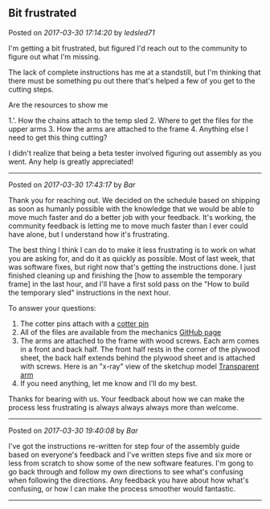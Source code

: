 ## Bit frustrated
Posted on *2017-03-30 17:14:20* by *ledsled71*

I'm getting a bit frustrated, but figured I'd reach out to the community to figure out what I'm missing.

The lack of complete instructions has me at a standstill, but I'm thinking that there must be something pu out there that's helped a few of you get to the cutting steps.  

Are the resources to show me

1.'. How the chains attach to the temp sled
2. Where to get the files for the upper arms
3. How the arms are attached to the frame
4. Anything else I need to get this thing cutting?

I didn't realize that being a beta tester involved figuring out assembly as you went.  Any help is greatly appreciated!

---

Posted on *2017-03-30 17:43:17* by *Bar*

Thank you for reaching out. We decided on the schedule based on shipping as soon as humanly possible with the knowledge that we would be able to move much faster and do a better job with your feedback. It's working, the community feedback is letting me to move much faster than I ever could have alone, but I understand how it's frustrating. 

The best thing I think I can do to make it less frustrating is to work on what you are asking for, and do it as quickly as possible. Most of last week, that was software fixes, but right now that's getting the instructions done. I just finished cleaning up and finishing the [how to assemble the temporary frame] in the last hour, and I'll have a first sold pass on the "How to build the temporary sled" instructions in the next hour.

To answer your questions: 

1) The cotter pins attach with a  [cotter pin](//muut.com/u/maslowcnc/s1/:maslowcnc:2Ty0:cotterpin.jpg.jpg) 
2) All of the files are available from the mechanics [GitHub page](https://github.com/MaslowCNC/Mechanics/tree/master/SVG%20Files)
3) The arms are attached to the frame with wood screws. Each arm comes in a front and  back half. The front half rests in the corner of the plywood sheet, the back half extends behind the plywood sheet and is attached with screws. Here is an "x-ray" view of the sketchup model  [Transparent arm](//muut.com/u/maslowcnc/s1/:maslowcnc:kzNp:transparentarm.jpg.jpg) 
4) If you need anything, let me know and I'll do my best.

Thanks for bearing with us. Your feedback about how we can make the process less frustrating is always always always more than welcome.

---

Posted on *2017-03-30 19:40:08* by *Bar*

I've got the instructions re-written for step four of the assembly guide based on everyone's feedback and I've written steps five and six more or less from scratch to show some of the new software features. I'm gong to go back through and follow my own directions to see what's confusing when following the directions. Any feedback you have about how what's confusing, or how I can make the process smoother would fantastic.

---

